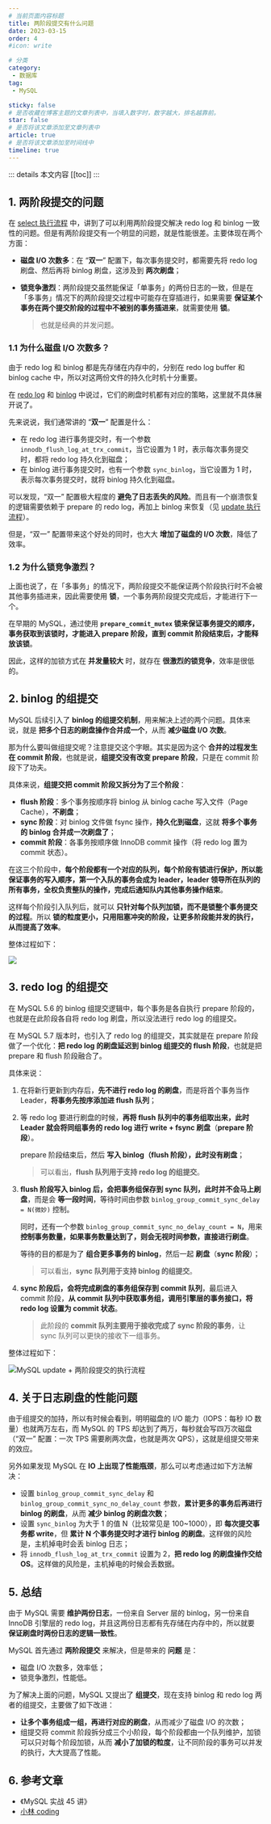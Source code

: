```yaml
---
# 当前页面内容标题
title: 两阶段提交有什么问题
date: 2023-03-15
order: 4
#icon: write

# 分类
category:
 - 数据库
tag:
 - MySQL

sticky: false
# 是否收藏在博客主题的文章列表中，当填入数字时，数字越大，排名越靠前。
star: false
# 是否将该文章添加至文章列表中
article: true
# 是否将该文章添加至时间线中
timeline: true
---
```



::: details 本文内容
[[toc]]
:::

## 1. 两阶段提交的问题

在 [select 执行流程](https://aruni.me/studynotes/database/mysql/log/update%20执行流程.html) 中，讲到了可以利用两阶段提交解决 redo log 和 binlog 一致性的问题。但是有两阶段提交有一个明显的问题，就是性能很差。主要体现在两个方面：

- **磁盘 I/O 次数多**：在 “**双一**” 配置下，每次事务提交时，都需要先将 redo log 刷盘、然后再将 binlog 刷盘，这涉及到 **两次刷盘**；

- **锁竞争激烈**：两阶段提交虽然能保证「单事务」的两份日志的一致，但是在「多事务」情况下的两阶段提交过程中可能存在穿插进行，如果需要 **保证某个事务在两个提交阶段的过程中不被别的事务插进来**，就需要使用 **锁**。

    > 也就是经典的并发问题。

### 1.1 为什么磁盘 I/O 次数多？

由于 redo log 和 binlog 都是先存储在内存中的，分别在 redo log buffer 和 binlog cache 中，所以对这两份文件的持久化时机十分重要。

在 [redo log](https://aruni.me/studynotes/database/mysql/log/redo%20log%EF%BC%9A%E5%B4%A9%E6%BA%83%E6%81%A2%E5%A4%8D%E7%A5%9E%E5%99%A8.html#_4-redo-log-%E5%88%B7%E7%9B%98%E6%97%B6%E6%9C%BA) 和 [binlog](https://aruni.me/studynotes/database/mysql/log/binlog%EF%BC%9A%E4%B8%BB%E4%BB%8E%E5%A4%8D%E5%88%B6%E5%92%8C%E5%A4%87%E4%BB%BD.html#_4-binlog-%E5%88%B7%E7%9B%98%E6%97%B6%E6%9C%BA) 中说过，它们的刷盘时机都有对应的策略，这里就不具体展开说了。

先来说说，我们通常讲的 “**双一**” 配置是什么：

- 在 redo log 进行事务提交时，有一个参数 `innodb_flush_log_at_trx_commit`，当它设置为 1 时，表示每次事务提交时，都将 redo log 持久化到磁盘；
- 在 binlog 进行事务提交时，也有一个参数 `sync_binlog`，当它设置为 1 时，表示每次事务提交时，就将 binlog 持久化到磁盘。

可以发现，“双一” 配置极大程度的 **避免了日志丢失的风险**。而且有一个崩溃恢复的逻辑需要依赖于 prepare 的 redo log，再加上 binlog 来恢复（见 [update 执行流程](https://aruni.me/studynotes/database/mysql/log/update%20%E6%89%A7%E8%A1%8C%E6%B5%81%E7%A8%8B.html#_2-2-%E4%B8%A4%E9%98%B6%E6%AE%B5%E6%8F%90%E4%BA%A4%E5%A6%82%E4%BD%95%E4%BF%9D%E8%AF%81%E4%B8%A4%E4%BB%BD%E6%97%A5%E5%BF%97%E7%9A%84%E4%B8%80%E8%87%B4%E6%80%A7)）。

但是，“双一” 配置带来这个好处的同时，也大大 **增加了磁盘的 I/O 次数**，降低了效率。

### 1.2 为什么锁竞争激烈？

上面也说了，在「多事务」的情况下，两阶段提交不能保证两个阶段执行时不会被其他事务插进来，因此需要使用 **锁**，一个事务两阶段提交完成后，才能进行下一个。

在早期的 MySQL，通过使用 **`prepare_commit_mutex` 锁来保证事务提交的顺序，事务获取到该锁时，才能进入 prepare 阶段，直到 commit 阶段结束后，才能释放该锁**。

因此，这样的加锁方式在 **并发量较大** 时，就存在 **很激烈的锁竞争**，效率是很低的。

## 2. binlog 的组提交

MySQL 后续引入了 **binlog 的组提交机制**，用来解决上述的两个问题。具体来说，就是 **把多个日志的刷盘操作合并成一个**，从而 **减少磁盘 I/O 次数**。

那为什么要叫做组提交呢？注意提交这个字眼。其实是因为这个 **合并的过程发生在 commit 阶段**，也就是说，**组提交没有改变 prepare 阶段**，只是在 commit 阶段下了功夫。

具体来说，**组提交把 commit 阶段又拆分为了三个阶段**：

- **flush 阶段**：多个事务按顺序将 binlog 从 binlog cache 写入文件（Page Cache），**不刷盘**；
- **sync 阶段**：对 binlog 文件做 fsync 操作，**持久化到磁盘**，这就 **将多个事务的 binlog 合并成一次刷盘了**；
- **commit 阶段**：各事务按顺序做 InnoDB commit 操作（将 redo log 置为 commit 状态）。

在这三个阶段中，**每个阶段都有一个对应的队列，每个阶段有锁进行保护，所以能保证事务的写入顺序，第一个入队的事务会成为 leader，leader 领导所在队列的所有事务，全权负责整队的操作，完成后通知队内其他事务操作结束**。

这样每个阶段引入队列后，就可以 **只针对每个队列加锁，而不是锁整个事务提交的过程**。所以 **锁的粒度更小，只用阻塞冲突的阶段，让更多阶段能并发的执行，从而提高了效率**。

整体过程如下：

![](https://run-notes.oss-cn-beijing.aliyuncs.com/notes/202303151851154.png)

## 3. redo log 的组提交

在 MySQL 5.6 的 binlog 组提交逻辑中，每个事务是各自执行 prepare 阶段的，也就是在此阶段各自将 redo log 刷盘，所以没法进行 redo log 的组提交。

在 MySQL 5.7 版本时，也引入了 redo log 的组提交，其实就是在 prepare 阶段做了一个优化：**把 redo log 的刷盘延迟到 binlog 组提交的 flush 阶段**，也就是把 prepare 和 flush 阶段融合了。

具体来说：

1. 在将新行更新到内存后，**先不进行 redo log 的刷盘**，而是将首个事务当作 Leader，**将事务先按序添加进 flush 队列**；

2. 等 redo log 要进行刷盘的时候，**再将 flush 队列中的事务组取出来，此时 Leader 就会将同组事务的 redo log 进行 write + fsync 刷盘**（**prepare 阶段**）。

    prepare 阶段结束后，然后 **写入 binlog（flush 阶段），此时没有刷盘**；

    > 可以看出，**flush 队列用于支持 redo log 的组提交**。

3. **flush 阶段写入 binlog 后，会把事务组保存到 sync 队列，此时并不会马上刷盘**，而是会 **等一段时间**，等待时间由参数 `binlog_group_commit_sync_delay = N(微妙)` 控制。

    同时，还有一个参数 `binlog_group_commit_sync_no_delay_count = N`，用来 **控制事务数量，如果事务数量达到了，则会无视时间参数，直接进行刷盘**。

    等待的目的都是为了 **组合更多事务的 binlog**，然后一起 **刷盘**（**sync 阶段**）；

    > 可以看出，**sync 队列用于支持 binlog 的组提交**。

4. **sync 阶段后，会将完成刷盘的事务组保存到 commit 队列**，最后进入 commit 阶段，**从 commit 队列中获取事务组，调用引擎层的事务接口，将 redo log 设置为 commit 状态**。

    > 此阶段的 **commit 队列主要用于接收完成了 sync 阶段的事务**，让 sync 队列可以更快的接收下一组事务。

整体过程如下：

![MySQL update + 两阶段提交的执行流程](https://run-notes.oss-cn-beijing.aliyuncs.com/notes/202303152029193.png)

## 4. 关于日志刷盘的性能问题

由于组提交的加持，所以有时候会看到，明明磁盘的 I/O 能力（IOPS：每秒 IO 数量）也就两万左右，而 MySQL 的 TPS 却达到了两万，每秒就会写四万次磁盘（“双一” 配置：一次 TPS 需要刷两次盘，也就是两次 QPS），这就是组提交带来的效应。

另外如果发现 MySQL 在 **IO 上出现了性能瓶颈**，那么可以考虑通过如下方法解决：

- 设置 `binlog_group_commit_sync_delay` 和 `binlog_group_commit_sync_no_delay_count` 参数，**累计更多的事务后再进行 binlog 的刷盘**，从而 **减少 binlog 的刷盘次数**；
- 设置 `sync_binlog` 为大于 1 的值 N（比较常见是 100~1000），即 **每次提交事务都 write**，但 **累计 N 个事务提交时才进行 binlog 的刷盘**。这样做的风险是，主机掉电时会丢 binlog 日志；
- 将 `innodb_flush_log_at_trx_commit` 设置为 2，**把 redo log 的刷盘操作交给 OS**。这样做的风险是，主机掉电的时候会丢数据。

## 5. 总结

由于 MySQL 需要 **维护两份日志**，一份来自 Server 层的 binlog，另一份来自 InnoDB 引擎层的 redo log，并且这两份日志都有先存储在内存中的，所以就要 **保证刷盘时两份日志的逻辑一致性**。

MySQL 首先通过 **两阶段提交** 来解决，但是带来的 **问题** 是：

- 磁盘 I/O 次数多，效率低；
- 锁竞争激烈，性能低。

为了解决上面的问题，MySQL 又提出了 **组提交**，现在支持 binlog 和 redo log 两者的组提交，主要做了如下改进：

- **让多个事务组成一组，再进行对应的刷盘**，从而减少了磁盘 I/O 的次数；
- 组提交将 commit 阶段拆分成三个小阶段，每个阶段都由一个队列维护，加锁可以只对每个阶段加锁，从而 **减小了加锁的粒度**，让不同阶段的事务可以并发的执行，大大提高了性能。

## 6. 参考文章

- 《MySQL 实战 45 讲》
- [小林 coding](https://xiaolincoding.com)

